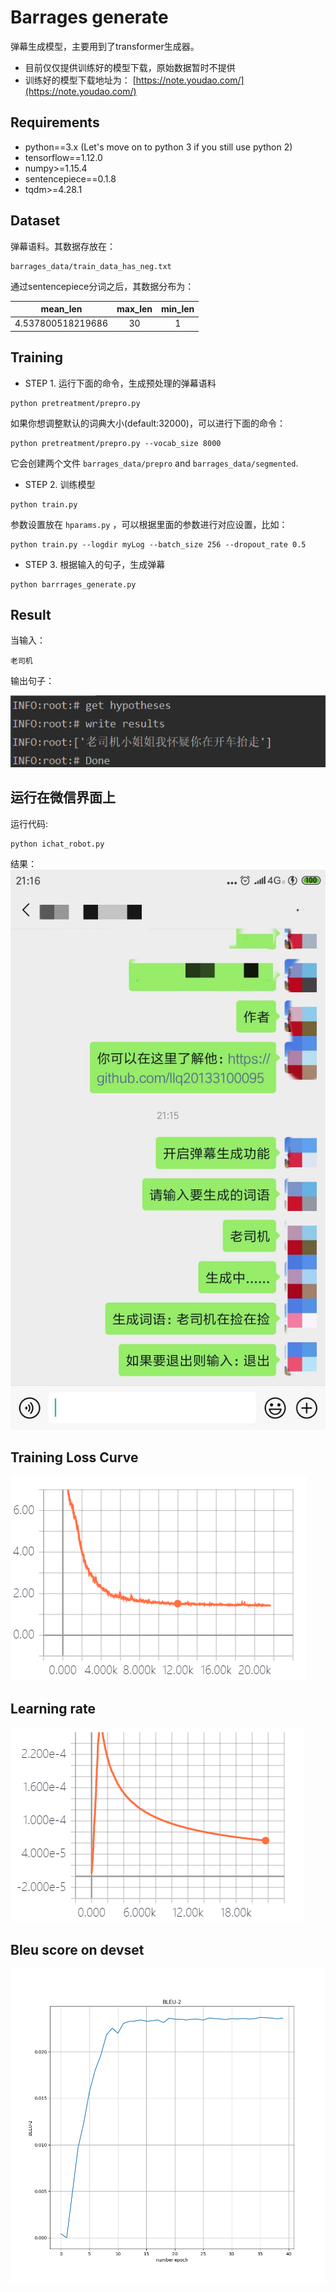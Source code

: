 # Barrages generate
弹幕生成模型，主要用到了transformer生成器。

- 目前仅仅提供训练好的模型下载，原始数据暂时不提供
- 训练好的模型下载地址为：
[https://note.youdao.com/](https://note.youdao.com/)

## Requirements
* python==3.x (Let's move on to python 3 if you still use python 2)
* tensorflow==1.12.0
* numpy>=1.15.4
* sentencepiece==0.1.8
* tqdm>=4.28.1

## Dataset
弹幕语料。其数据存放在：
```
barrages_data/train_data_has_neg.txt
```

通过sentencepiece分词之后，其数据分布为：

|  mean_len   | max_len  | min_len | 
|  :----:  | :----:  | :----:  |
| 4.537800518219686  | 30 | 1 |

## Training
* STEP 1. 运行下面的命令，生成预处理的弹幕语料
```
python pretreatment/prepro.py
```
如果你想调整默认的词典大小(default:32000)，可以进行下面的命令：
```
python pretreatment/prepro.py --vocab_size 8000
```
它会创建两个文件 `barrages_data/prepro` and `barrages_data/segmented`.

* STEP 2. 训练模型
```
python train.py
```
参数设置放在 `hparams.py` ，可以根据里面的参数进行对应设置，比如：
```
python train.py --logdir myLog --batch_size 256 --dropout_rate 0.5
```

* STEP 3. 根据输入的句子，生成弹幕
```
python barrrages_generate.py
```

## Result
当输入：
```
老司机
```

输出句子：

![img](./fig/barrage_gen.png)

## 运行在微信界面上
运行代码:

```
python ichat_robot.py
```

结果：
![wechat](./fig/wechat_function.jpg)

## Training Loss Curve
<img src="fig/loss.png">

## Learning rate
<img src="fig/lr.png">

## Bleu score on devset
<img src="fig/bleu.png">

